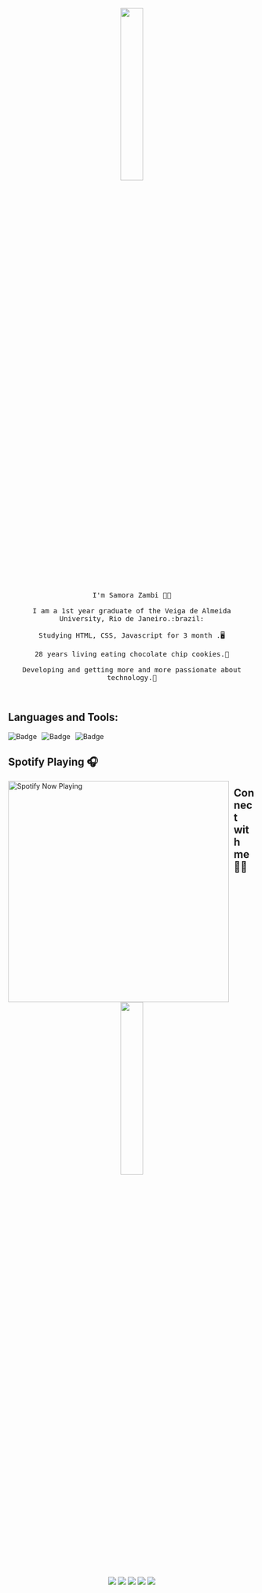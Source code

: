 <p align="center">
  <img src="https://media.giphy.com/media/MeJgB3yMMwIaHmKD4z/giphy.gif" width="30%">
  <br><br>
  <samp>
    I'm Samora Zambi ✊🏿
    <br><br>
    I am a 1st year graduate of the Veiga de Almeida University, Rio de Janeiro.:brazil:
    <br><br>
    Studying HTML, CSS, Javascript for 3 month .🖥️
    <br><br>
    28 years living eating chocolate chip cookies.🍪
    <br><br>
    Developing and getting more and more passionate about technology.💜
  </samp>
</p>

<br>

 ##  Languages and Tools:
  <p align="center" > <img alt="Badge" style="float: left; margin-right: 10px;"  src="https://img.shields.io/badge/html5%20-%23E34F26.svg?&style=for-the-badge&logo=html5&logoColor=white"/>    <img alt="Badge" style="float: left; margin-right: 10px;"  src="https://img.shields.io/badge/css3%20-%231572B6.svg?&style=for-the-badge&logo=css3&logoColor=white"/>      <img alt="Badge" style="float: left; margin-right: 10px;"  src="https://img.shields.io/badge/javascript%20-%23323330.svg?&style=for-the-badge&logo=javascript&logoColor=%23F7DF1E"/>   
  </p> 
<br>

## Spotify Playing 🎧

  
[<img src="https://spotify-now-playing.satyu.vercel.app/api/spotify-playing" alt="Spotify Now Playing" width="450" style="float: left ; margin-right:10px ;" />](https://open.spotify.com/user/12152190147)

## Connect with me 🤝🏾

<p align="center">
  <img src="https://media.giphy.com/media/xWcTtMwGlD8Bi/giphy.gif" width="30%"> 
<br>

<img src="https://img.shields.io/badge/vulcaum2@gmail.com-%23D14836.svg?&style=for-the-badge&logo=gmail&logoColor=white" href="vulcaum2@gmail.com">   
<a  href="https://www.instagram.com/samora_zueira/"><img src="https://img.shields.io/badge/@samora_zueira-%23E4405F.svg?&style=for-the-badge&logo=instagram&logoColor=white"></a>
<a href="https://www.linkedin.com"><img src="https://img.shields.io/badge/Samora Zambi-%230077B5.svg?&style=for-the-badge&logo=linkedin&logoColor=white" ></a>
<a href="https://twitter.com/Samorinh_A"><img src="https://img.shields.io/badge/Samorinh.A-%231DA1F2.svg?&style=for-the-badge&logo=twitter&logoColor=white" /></a>
<a href="https://steamcommunity.com/profiles/76561198083767478"><img src="https://img.shields.io/badge/Steam-%23000000.svg?&style=for-the-badge&logo=steam&logoColor=white" /></a>
</p>
